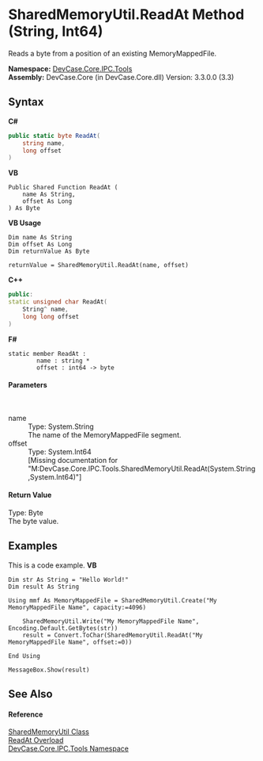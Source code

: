 # SharedMemoryUtil.ReadAt Method (String, Int64)
 

Reads a byte from a position of an existing MemoryMappedFile.

**Namespace:**&nbsp;<a href="N_DevCase_Core_IPC_Tools">DevCase.Core.IPC.Tools</a><br />**Assembly:**&nbsp;DevCase.Core (in DevCase.Core.dll) Version: 3.3.0.0 (3.3)

## Syntax

**C#**<br />
``` C#
public static byte ReadAt(
	string name,
	long offset
)
```

**VB**<br />
``` VB
Public Shared Function ReadAt ( 
	name As String,
	offset As Long
) As Byte
```

**VB Usage**<br />
``` VB Usage
Dim name As String
Dim offset As Long
Dim returnValue As Byte

returnValue = SharedMemoryUtil.ReadAt(name, offset)
```

**C++**<br />
``` C++
public:
static unsigned char ReadAt(
	String^ name, 
	long long offset
)
```

**F#**<br />
``` F#
static member ReadAt : 
        name : string * 
        offset : int64 -> byte 

```


#### Parameters
&nbsp;<dl><dt>name</dt><dd>Type: System.String<br />The name of the MemoryMappedFile segment.</dd><dt>offset</dt><dd>Type: System.Int64<br />\[Missing <param name="offset"/> documentation for "M:DevCase.Core.IPC.Tools.SharedMemoryUtil.ReadAt(System.String,System.Int64)"\]</dd></dl>

#### Return Value
Type: Byte<br />The byte value.

## Examples
This is a code example. 
**VB**<br />
``` VB
Dim str As String = "Hello World!"
Dim result As String

Using mmf As MemoryMappedFile = SharedMemoryUtil.Create("My MemoryMappedFile Name", capacity:=4096)

    SharedMemoryUtil.Write("My MemoryMappedFile Name", Encoding.Default.GetBytes(str))
    result = Convert.ToChar(SharedMemoryUtil.ReadAt("My MemoryMappedFile Name", offset:=0))

End Using

MessageBox.Show(result)
```


## See Also


#### Reference
<a href="T_DevCase_Core_IPC_Tools_SharedMemoryUtil">SharedMemoryUtil Class</a><br /><a href="Overload_DevCase_Core_IPC_Tools_SharedMemoryUtil_ReadAt">ReadAt Overload</a><br /><a href="N_DevCase_Core_IPC_Tools">DevCase.Core.IPC.Tools Namespace</a><br />